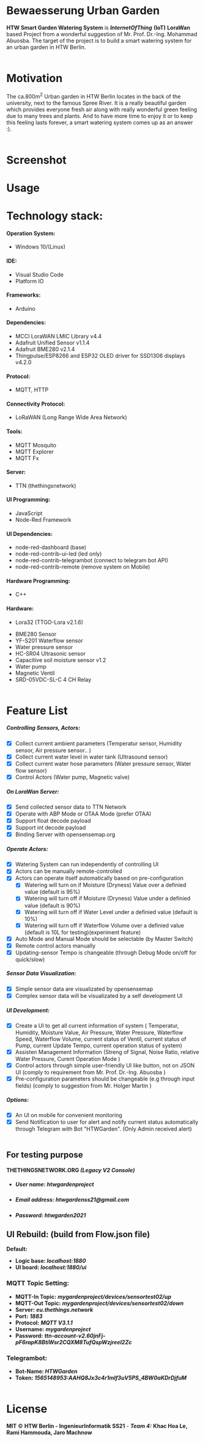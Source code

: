 # Bewaesserung Urban Garden

**HTW Smart Garden Watering System** is **_InternetOfThing_** **(IoT)**  **LoraWan** based Project from a wonderful suggestion of Mr. Prof. Dr.-Ing. Mohammad Abuosba. The target of the project is to build a smart watering system for an urban garden in HTW Berlin. 
<br/> <br/>
# Motivation
The ca.800m<sup>2</sup> Urban garden in HTW Berlin locates in the back of the university, next to the famous Spree River. It is a really beautiful garden which provides everyone fresh air along with really wonderful green feeling due to many trees and plants. And to have more time to enjoy it or to keep this feeling lasts forever, a smart watering system comes up as an answer :). 
<br/> <br/>
# Screenshot


  
# Usage


# Technology stack:
#### Operation System:
- Windows 10/(Linux)
#### IDE:
- Visual Studio Code
- Platform IO
#### Frameworks:
- Arduino
#### Dependencies:
- MCCI LoraWAN LMIC Library v4.4
- Adafruit Unified Sensor v1.1.4
- Adafruit BME280 v2.1.4
- Thingpulse/ESP8266 and ESP32 OLED driver for SSD1306 displays v4.2.0
#### Protocol:
- MQTT, HTTP
#### Connectivity Protocol:
- LoRaWAN (Long Range Wide Area Network)
#### Tools:
- MQTT Mosquito
- MQTT Explorer
- MQTT Fx
#### Server:
- TTN (thethingsnetwork)
#### UI Programming: 
- JavaScript
- Node-Red Framework
#### UI Dependencies:
- node-red-dashboard (base)
- node-red-contrib-ui-led (led only)
- node-red-contrib-telegrambot (connect to telegram bot API)
- node-red-contrib-remote (remove system on Mobile)
#### Hardware Programming: 
- C++
#### Hardware:
- Lora32 (TTGO-Lora v2.1.6)
+ BME280 Sensor
+ YF-S201 Waterflow sensor
+ Water pressure sensor 
+ HC-SR04 Ultrasonic sensor
+ Capacitive soil moisture sensor v1.2
+ Water pump
+ Magnetic Ventil
+ SRD-05VDC-SL-C 4 CH Relay
<br/> <br/>
# Feature List

##### Controlling Sensors, Actors:
- [x] Collect current ambient parameters (Temperatur sensor, Humidity sensor, Air pressure sensor.. )
- [x] Collect current water level in water tank (Ultrasound sensor)
- [x] Collect current water hose parameters (Water pressure sensor, Water flow sensor)
- [x] Control Actors (Water pump, Magnetic valve)
##### On LoraWan Server:
- [x] Send collected sensor data to TTN Network
- [x] Operate with ABP Mode or OTAA Mode (prefer OTAA)
- [x] Support float decode payload
- [x] Support int decode payload
- [x] Binding Server with opensensemap.org
##### Operate Actors:
- [x] Watering System can run independently of controlling UI
- [x] Actors can be manually remote-controlled 
- [x] Actors can operate itself automatically based on pre-configuration
     - [x] Watering will turn on if Moisture (Dryness) Value over a definied value (default is 95%)
     - [x] Watering will turn off if Moisture (Dryness) Value under a definied value (default is 90%)
     - [x] Watering will turn off if Water Level under a definied value (default is 10%)
     - [x] Watering will turn off if Waterflow Volume over a definied value (default is 10L for testing)(experiment feature)
- [x] Auto Mode and Manual Mode should be selectable (by Master Switch)
- [x] Remote control actors manually 
- [x] Updating-sensor Tempo is changeable (through Debug Mode on/off for quick/slow)
##### Sensor Data Visualization:
- [x] Simple sensor data are visualizated by opensensemap
- [x] Complex sensor data will be visualizated by a self development UI
##### UI Development:
- [x] Create a UI to get all current information of system ( Temperatur, Humidity, Moisture Value, Air Pressure, Water Pressure, Waterflow Speed, Waterflow Volume, current status of Ventil, current status of Pump, current Update Tempo, current operation status of system)
- [x] Assisten Management Information (Streng of Signal, Noise Ratio, relative Water Pressure, Curent Operation Mode )
- [x] Control actors through simple user-friendly UI like button, not on JSON UI 
      (comply to requirement from Mr. Prof. Dr.-Ing. Abuosba )
- [x] Pre-configuration parameters should be changeable (e.g through input fields) 
      (comply to suggestion from Mr. Holger Martin )
##### Options:
- [x] An UI on mobile for convenient monitoring
- [x] Send Notification to user for alert and notify current status automatically through Telegram with Bot "HTWGarden". (Only Admin received alert)
 <br/> <br/>
## For testing purpose
#### THETHINGSNETWORK.ORG _(Legacy V2 Console)_
- ##### User name: _htwgardenproject_
- ##### Email address: _htwgardenss21@gmail.com_
- ##### Password: _htwgarden2021_

## UI Rebuild: (build from Flow.json file)
**Default:**
- **Logic base: _localhost:1880_**
- **UI board: _localhost:1880/ui_**
### MQTT Topic Setting:
- **MQTT-In Topic:**  **_mygardenproject/devices/sensortest02/up_**
- **MQTT-Out Topic:**  **_mygardenproject/devices/sensortest02/down_**
- **Server:**  **_eu.thethings.network_**
- **Port:**  **_1883_**
- **Protocol:**  **_MQTT V3.1.1_**
- **Username:**  **_mygardenproject_**
- **Password:**  **_ttn-account-v2.60jnFj-pF6rapK8BtiWsr2CQXM8TufQspWzjreeI2Zc_**
### Telegrambot:
- **Bot-Name: _HTWGarden_**
- **Token: _1565148953:AAHQ8Jx3c4r1mIf3uV5PS_4BW0aKDrDjfuM_**
 <br/> <br/>
# License
**MIT** © **HTW Berlin - IngenieurInformatik SS21** - ***Team 4:*** **Khac Hoa Le, Rami Hammouda, Jaro Machnow**
